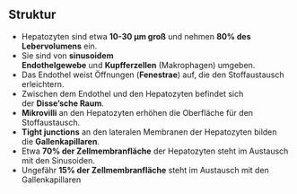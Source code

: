 ## Struktur
- Hepatozyten sind etwa **10-30 µm groß** und nehmen **80% des Lebervolumens** ein.
- Sie sind von **sinusoidem Endothelgewebe** und **Kupfferzellen** (Makrophagen) umgeben.
- Das Endothel weist Öffnungen (**Fenestrae**) auf, die den Stoffaustausch erleichtern.
- Zwischen dem Endothel und den Hepatozyten befindet sich der **Disse’sche Raum**.
- **Mikrovilli** an den Hepatozyten erhöhen die Oberfläche für den Stoffaustausch.
- **Tight junctions** an den lateralen Membranen der Hepatozyten bilden die **Gallenkapillaren**.
- Etwa **70% der Zellmembranfläche** der Hepatozyten steht im Austausch mit den Sinusoiden.
- Ungefähr **15% der Zellmembranfläche** steht im Austausch mit den Gallenkapillaren